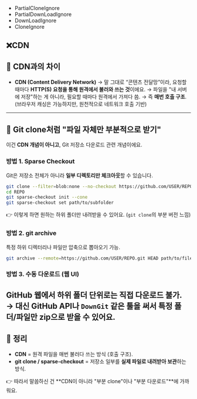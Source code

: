 
##
- PartialCloneIgnore
- PartialDownLoadIgnore
- DownLoadIgnore
- CloneIgnore







## ❌CDN
## 📌 CDN과의 차이
* **CDN (Content Delivery Network)**
  → 말 그대로 “콘텐츠 전달망”이라, 요청할 때마다 **HTTP(S) 요청을 통해 원격에서 불러와 쓰는 것**이에요.
  → 파일을 "내 서버에 저장"하는 게 아니라, 필요할 때마다 원격에서 가져다 씀.
  → 즉 **매번 호출 구조**. (브라우저 캐싱은 가능하지만, 원천적으로 네트워크 호출 기반)

---

## 📌 Git clone처럼 "파일 자체만 부분적으로 받기"
이건 **CDN 개념이 아니고**, Git 저장소 다운로드 관련 개념이에요.

### 방법 1. **Sparse Checkout**

Git은 저장소 전체가 아니라 **일부 디렉토리만 체크아웃**할 수 있습니다.

```bash
git clone --filter=blob:none --no-checkout https://github.com/USER/REPO.git
cd REPO
git sparse-checkout init --cone
git sparse-checkout set path/to/subfolder
```

👉 이렇게 하면 원하는 하위 폴더만 내려받을 수 있어요. (`git clone`의 부분 버전 느낌)

### 방법 2. **git archive**

특정 하위 디렉터리나 파일만 압축으로 뽑아오기 가능.

```bash
git archive --remote=https://github.com/USER/REPO.git HEAD path/to/file > file.zip
```

### 방법 3. **수동 다운로드 (웹 UI)**
GitHub 웹에서 하위 폴더 단위로는 직접 다운로드 불가.
→ 대신 GitHub API나 `DownGit` 같은 툴을 써서 특정 폴더/파일만 zip으로 받을 수 있어요.
---

## 📌 정리
* **CDN** = 원격 파일을 매번 불러다 쓰는 방식 (호출 구조).
* **git clone / sparse-checkout** = 저장소 일부를 **실제 파일로 내려받아 보관**하는 방식.

👉 따라서 말씀하신 건 \*\*CDN이 아니라 "부분 clone"이나 "부분 다운로드"\*\*에 가까워요.



